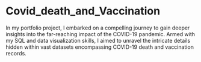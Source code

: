 # Covid_death_and_Vaccination
In my portfolio project, I embarked on a compelling journey to gain deeper insights into the far-reaching impact of the COVID-19 pandemic. Armed with my SQL and data visualization skills, I aimed to unravel the intricate details hidden within vast datasets encompassing COVID-19 death and vaccination records.
